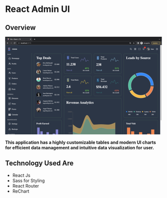 # React Admin UI

## Overview

![Preview](./react-admin-ui-demo.png)

**This application has a highly customizable tables and modern UI charts for efficient data management and intuitive data visualization for user.**

## Technology Used Are

- React Js
- Sass for Styling
- React Router
- ReChart
